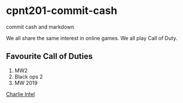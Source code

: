 # cpnt201-commit-cash

commit cash and markdown

We all share the same interest in online games. We all play Call of Duty.

## Favourite Call of Duties

1. MW2
2. Black ops 2
3. MW 2019

[Charlie Intel](https://www.charlieintel.com/)

